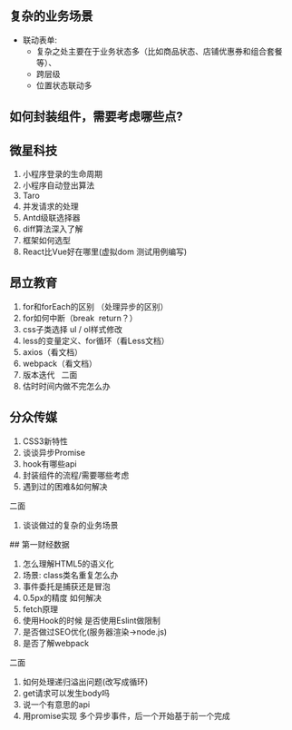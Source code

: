 
## 复杂的业务场景
- 联动表单: 
  - 复杂之处主要在于业务状态多（比如商品状态、店铺优惠券和组合套餐等）、
  - 跨层级
  - 位置状态联动多

## 如何封装组件，需要考虑哪些点?

## 微星科技
1. 小程序登录的生命周期
2. 小程序自动登出算法
3. Taro
4. 并发请求的处理
5. Antd级联选择器
6. diff算法深入了解
7. 框架如何选型
8. React比Vue好在哪里(虚拟dom 测试用例编写)


## 昂立教育
1. for和forEach的区别 （处理异步的区别）
2. for如何中断（break  return？）
3. css子类选择 ul / ol样式修改
4. less的变量定义、for循环（看Less文档）
5. axios（看文档）
6. webpack（看文档）
7. 版本迭代
 
二面
1. 估时时间内做不完怎么办

## 分众传媒
1. CSS3新特性
2. 谈谈异步Promise
3. hook有哪些api
4. 封装组件的流程/需要哪些考虑
5. 遇到过的困难&如何解决

二面
1. 谈谈做过的复杂的业务场景


## 第一财经数据
1. 怎么理解HTML5的语义化
2. 场景: class类名重复怎么办
3. 事件委托是捕获还是冒泡
4. 0.5px的精度 如何解决
5. fetch原理
6. 使用Hook的时候 是否使用Eslint做限制
7. 是否做过SEO优化(服务器渲染->node.js)
8. 是否了解webpack

二面
1. 如何处理递归溢出问题(改写成循环)
2. get请求可以发生body吗
3. 说一个有意思的api
4. 用promise实现 多个异步事件，后一个开始基于前一个完成